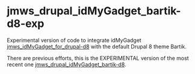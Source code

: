 # jmws_drupal_idMyGadget_bartik-d8-exp

Experimental version of code to integrate idMyGadget [jmws_idMyGadget_for_drupal-d8](https://github.com/tomwhartung/jmws_idMyGadget_for_drupal-d8) with the default Drupal 8 theme Bartik.

There are previous efforts, this is the EXPERIMENTAL version of the most recent one [jmws_drupal_idMyGadget_bartik-d8](https://github.com/tomwhartung/jmws_drupal_idMyGadget_bartik-d8).

